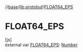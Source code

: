 //[base](../../index.md)/[lib.protobuf](index.md)/[FLOAT64_EPS](-f-l-o-a-t64_-e-p-s.md)

# FLOAT64_EPS

[js]\
external var [FLOAT64_EPS](-f-l-o-a-t64_-e-p-s.md): [Number](https://kotlinlang.org/api/latest/jvm/stdlib/kotlin/-number/index.html)

